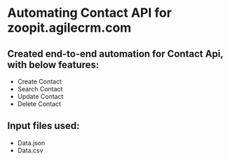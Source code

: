 # Automating Contact API for zoopit.agilecrm.com
## Created end-to-end automation for Contact Api, with below features:
 - Create Contact
 - Search Contact
 - Update Contact
 - Delete Contact

## Input files used: 
 - Data.json
 - Data.csv 

